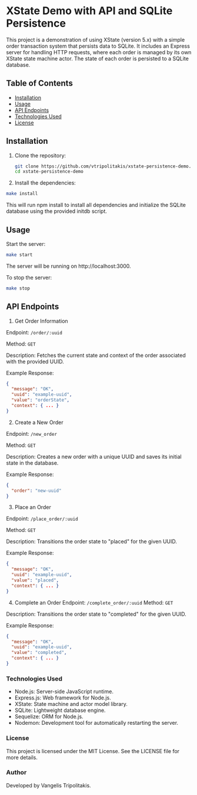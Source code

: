 # XState Demo with API and SQLite Persistence

This project is a demonstration of using XState (version 5.x) with a simple order transaction system that persists data to SQLite. It includes an Express server for handling HTTP requests, where each order is managed by its own XState state machine actor. The state of each order is persisted to a SQLite database.

## Table of Contents

- [Installation](#installation)
- [Usage](#usage)
- [API Endpoints](#api-endpoints)
- [Technologies Used](#technologies-used)
- [License](#license)

## Installation

1. Clone the repository:

   ```bash
   git clone https://github.com/vtripolitakis/xstate-persistence-demo.git
   cd xstate-persistence-demo

2. Install the dependencies:

```bash
make install
```

This will run npm install to install all dependencies and initialize the SQLite database using the provided initdb script.

## Usage
Start the server:

```bash
make start
```
The server will be running on http://localhost:3000.

To stop the server:

```bash
make stop
```

## API Endpoints
1. Get Order Information

Endpoint: `/order/:uuid`

Method: `GET`

Description: Fetches the current state and context of the order associated with the provided UUID.

Example Response:

```json
{
  "message": "OK",
  "uuid": "example-uuid",
  "value": "orderState",
  "context": { ... }
}
```

2. Create a New Order

Endpoint: `/new_order`

Method: `GET`

Description: Creates a new order with a unique UUID and saves its initial state in the database.

Example Response:

```json
{
  "order": "new-uuid"
}
```

3. Place an Order

Endpoint: `/place_order/:uuid`

Method: `GET`

Description: Transitions the order state to "placed" for the given UUID.

Example Response:

```json
{
  "message": "OK",
  "uuid": "example-uuid",
  "value": "placed",
  "context": { ... }
}
```

4. Complete an Order
Endpoint: `/complete_order/:uuid`
Method: `GET`

Description: Transitions the order state to "completed" for the given UUID.

Example Response:

```json
{
  "message": "OK",
  "uuid": "example-uuid",
  "value": "completed",
  "context": { ... }
}
```

### Technologies Used
- Node.js: Server-side JavaScript runtime.
- Express.js: Web framework for Node.js.
- XState: State machine and actor model library.
- SQLite: Lightweight database engine.
- Sequelize: ORM for Node.js.
- Nodemon: Development tool for automatically restarting the server.

### License
This project is licensed under the MIT License. See the LICENSE file for more details.

### Author
Developed by Vangelis Tripolitakis.